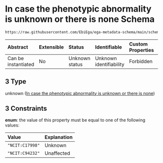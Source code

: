 # In case the phenotypic abnormality is unknown or there is none Schema

```txt
https://raw.githubusercontent.com/EbiEga/ega-metadata-schema/main/schemas/EGA.common-definitions.json#/$defs/disease/properties/termId/anyOf/3
```



| Abstract            | Extensible | Status         | Identifiable            | Custom Properties | Additional Properties | Access Restrictions | Defined In                                                                                           |
| :------------------ | :--------- | :------------- | :---------------------- | :---------------- | :-------------------- | :------------------ | :--------------------------------------------------------------------------------------------------- |
| Can be instantiated | No         | Unknown status | Unknown identifiability | Forbidden         | Allowed               | none                | [EGA.common-definitions.json\*](../../../schemas/EGA.common-definitions.json "open original schema") |

## 3 Type

unknown ([In case the phenotypic abnormality is unknown or there is none](ega-4-defs-disease-properties-ontology-constraints-for-this-specific-termid-anyof-in-case-the-phenotypic-abnormality-is-unknown-or-there-is-none.md))

## 3 Constraints

**enum**: the value of this property must be equal to one of the following values:

| Value           | Explanation |
| :-------------- | :---------- |
| `"NCIT:C17998"` | Unknown     |
| `"NCIT:C94232"` | Unaffected  |
